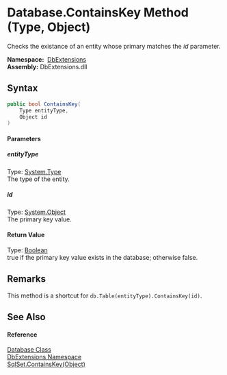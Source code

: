 Database.ContainsKey Method (Type, Object)
==========================================
Checks the existance of an entity whose primary matches the *id* parameter.

  **Namespace:**  [DbExtensions][1]  
  **Assembly:** DbExtensions.dll

Syntax
------

```csharp
public bool ContainsKey(
	Type entityType,
	Object id
)
```

#### Parameters

##### *entityType*
Type: [System.Type][2]  
The type of the entity.

##### *id*
Type: [System.Object][3]  
The primary key value.

#### Return Value
Type: [Boolean][4]  
true if the primary key value exists in the database; otherwise false.

Remarks
-------
This method is a shortcut for `db.Table(entityType).ContainsKey(id)`.

See Also
--------

#### Reference
[Database Class][5]  
[DbExtensions Namespace][1]  
[SqlSet.ContainsKey(Object)][6]  

[1]: ../README.md
[2]: https://docs.microsoft.com/dotnet/api/system.type
[3]: https://docs.microsoft.com/dotnet/api/system.object
[4]: https://docs.microsoft.com/dotnet/api/system.boolean
[5]: README.md
[6]: ../SqlSet/ContainsKey.md
